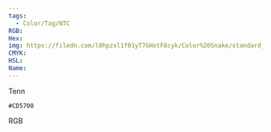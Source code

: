 ```yaml
---
tags:
  - Color/Tag/NTC
RGB:
Hex:
img: https://filedn.com/l0hpzxl1f01yT7GHxtF8cyk/Color%20Snake/standard_csv_to_svg//CD5700.svg
CMYK:
HSL:
Name:
---
```

Tenn
```palette
#CD5700
```
RGB
